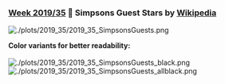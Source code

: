 ### [Week 2019/35](https://github.com/Z3tt/TidyTuesday/blob/master/R/2019_35_SimpsonsGuests.Rmd) 💛 Simpsons Guest Stars by [Wikipedia](https://en.wikipedia.org/wiki/List_of_The_Simpsons_guest_stars)
![./plots/2019_35/2019_35_SimpsonsGuests.png](https://raw.githubusercontent.com/Z3tt/TidyTuesday/master/plots/2019_35/2019_35_SimpsonsGuests.png)

**Color variants for better readability:**  
<br>
![./plots/2019_35/2019_35_SimpsonsGuests_black.png](https://raw.githubusercontent.com/Z3tt/TidyTuesday/master/plots/2019_35/2019_35_SimpsonsGuests_black.png)
![./plots/2019_35/2019_35_SimpsonsGuests_allblack.png](https://raw.githubusercontent.com/Z3tt/TidyTuesday/master/plots/2019_35/2019_35_SimpsonsGuests_allblack.png)
